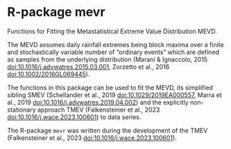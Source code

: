 # R-package mevr

Functions for Fitting the Metastatistical Extreme Value Distribution MEVD. 

The MEVD assumes daily rainfall extremes being block maxima over a finite and stochastically variable number of “ordinary events” which are defined as samples from the underlying distribution (Marani & Ignaccolo, 2015 <doi:10.1016/j.advwatres.2015.03.001>, Zorzetto et al., 2016 <doi:10.1002/2016GL069445>).

The functions in this package can be used to fit the MEVD, its simplified sibling SMEV (Schellander et al., 2019 <doi:10.1029/2019EA000557>, Marra et al., 2019 <doi:10.1016/j.advwatres.2019.04.002>) and the explicitly non-stationary approach TMEV (Falkensteiner et al., 2023 <doi:10.1016/j.wace.2023.100601>) to data series.

The R-package `mevr` was written during the development of the TMEV (Falkensteiner et al., 2023 <doi:10.1016/j.wace.2023.100601>).
